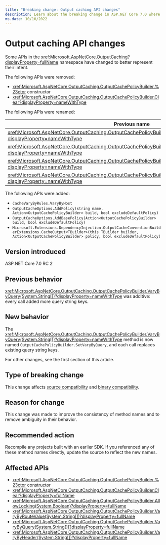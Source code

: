 ```yaml
---
title: "Breaking change: Output caching API changes"
description: Learn about the breaking change in ASP.NET Core 7.0 where changes were made to some output caching APIs.
ms.date: 10/10/2022
---
```

# Output caching API changes

Some APIs in the <xref:Microsoft.AspNetCore.OutputCaching?displayProperty=fullName> namespace have changed to better represent their intent.

The following APIs were removed:

- <xref:Microsoft.AspNetCore.OutputCaching.OutputCachePolicyBuilder.%23ctor> constructor
- <xref:Microsoft.AspNetCore.OutputCaching.OutputCachePolicyBuilder.Clear?displayProperty=nameWithType>

The following APIs were renamed:

| Previous name | New name |
| - | - |
| <xref:Microsoft.AspNetCore.OutputCaching.OutputCachePolicyBuilder.AllowLocking(System.Boolean)?displayProperty=nameWithType> | `SetLocking()` |
| <xref:Microsoft.AspNetCore.OutputCaching.OutputCachePolicyBuilder.VaryByRouteValue(System.String[])?displayProperty=nameWithType> | `SetVaryByRouteValue()` |
| <xref:Microsoft.AspNetCore.OutputCaching.OutputCachePolicyBuilder.VaryByQuery(System.String[])?displayProperty=nameWithType> | `SetVaryByQuery` |
| <xref:Microsoft.AspNetCore.OutputCaching.OutputCachePolicyBuilder.VaryByHeader(System.String[])?displayProperty=nameWithType> | `SetVaryByHeader` |

The following APIs were added:

- `CacheVaryByRules.VaryByHost`
- `OutputCacheOptions.AddPolicy(string name, Action<OutputCachePolicyBuilder> build, bool excludeDefaultPolicy)`
- `OutputCacheOptions.AddBasePolicy(Action<OutputCachePolicyBuilder> build, bool excludeDefaultPolicy)`
- `Microsoft.Extensions.DependencyInjection.OutputCacheConventionBuilderExtensions.CacheOutput<TBuilder>(this TBuilder builder, Action<OutputCachePolicyBuilder> policy, bool excludeDefaultPolicy)`

## Version introduced

ASP.NET Core 7.0 RC 2

## Previous behavior

<xref:Microsoft.AspNetCore.OutputCaching.OutputCachePolicyBuilder.VaryByQuery(System.String[])?displayProperty=nameWithType> was additive: every call added more query string keys.

## New behavior

The <xref:Microsoft.AspNetCore.OutputCaching.OutputCachePolicyBuilder.VaryByQuery(System.String[])?displayProperty=nameWithType> method is now named `OutputCachePolicyBuilder.SetVaryByQuery`, and each call replaces existing query string keys.

For other changes, see the first section of this article.

## Type of breaking change

This change affects [source compatibility](../../categories.md#source-compatibility) and [binary compatibility](../../categories.md#binary-compatibility).

## Reason for change

This change was made to improve the consistency of method names and to remove ambiguity in their behavior.

## Recommended action

Recompile any projects built with an earlier SDK. If you referenced any of these method names directly, update the source to reflect the new names.

## Affected APIs

- <xref:Microsoft.AspNetCore.OutputCaching.OutputCachePolicyBuilder.%23ctor> constructor
- <xref:Microsoft.AspNetCore.OutputCaching.OutputCachePolicyBuilder.Clear?displayProperty=fullName>
- <xref:Microsoft.AspNetCore.OutputCaching.OutputCachePolicyBuilder.AllowLocking(System.Boolean)?displayProperty=fullName>
- <xref:Microsoft.AspNetCore.OutputCaching.OutputCachePolicyBuilder.VaryByRouteValue(System.String[])?displayProperty=fullName>
- <xref:Microsoft.AspNetCore.OutputCaching.OutputCachePolicyBuilder.VaryByQuery(System.String[])?displayProperty=fullName>
- <xref:Microsoft.AspNetCore.OutputCaching.OutputCachePolicyBuilder.VaryByHeader(System.String[])?displayProperty=fullName>
